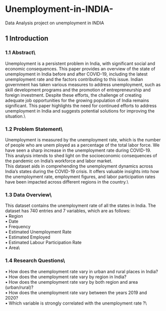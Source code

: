 # Unemployment-in-INDIA-
Data Analysis project on unemployment in INDIA
## 1 Introduction
 ### 1.1 Abstract\
 Unemployment is a persistent problem in India, with significant social and economic consequences. This
 paper provides an overview of the state of unemployment in India before and after COVID-19, including
 the latest unemployment rate and the factors contributing to this issue. Indian government has taken
 various measures to address unemployment, such as skill development programs and the promotion of
 entrepreneurship and foreign investment. Despite these efforts, the challenge of creating adequate job
 opportunities for the growing population of India remains significant. This paper highlights the need for
 continued efforts to address unemployment in India and suggests potential solutions for improving the
 situation.\
 ### 1.2 Problem Statement\
 Unemployment is measured by the unemployment rate, which is the number of people who are unem
ployed as a percentage of the total labor force. We have seen a sharp increase in the unemployment
 rate during COVID-19. This analysis intends to shed light on the socioeconomic consequences of the
 pandemic on India’s workforce and labor market.\
 This dataset aids in comprehending the unemployment dynamics across India’s states during the
 COVID-19 crisis. It offers valuable insights into how the unemployment rate, employment figures, and
 labor participation rates have been impacted across different regions in the country.\
 ### 1.3 Data Overview\
 This dataset contains the unemployment rate of all the states in India. The dataset has 740 entries and
 7 variables, which are as follows:\
 • Region\
 • Date\
 • Frequency\
 • Estimated Unemployment Rate\
 • Estimated Employed\
 • Estimated Labour Participation Rate\
 • Area\
 ### 1.4 Research Questions\
 • How does the unemployment rate vary in urban and rural places in India?\
 • How does the unemployment rate vary by region in India?\
 • How does the unemployment rate vary by both region and area (urban/rural)?\
 • How does the unemployment rate vary between the years 2019 and 2020?\
 • Which variable is strongly correlated with the unemployment rate ?\
